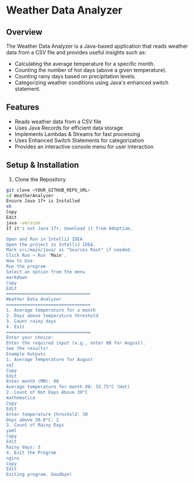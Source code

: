 # Weather Data Analyzer

## Overview
The Weather Data Analyzer is a Java-based application that reads weather data from a CSV file and provides useful insights such as:
- Calculating the average temperature for a specific month.
- Counting the number of hot days (above a given temperature).
- Counting rainy days based on precipitation levels.
- Categorizing weather conditions using Java's enhanced switch statement.

## Features
- Reads weather data from a CSV file
- Uses Java Records for efficient data storage
- Implements Lambdas & Streams for fast processing
- Uses Enhanced Switch Statements for categorization
- Provides an interactive console menu for user interaction

## Setup & Installation

1. Clone the Repository
```sh
git clone <YOUR_GITHUB_REPO_URL>
cd WeatherAnalyzer
Ensure Java 17+ is Installed
sh
Copy
Edit
java -version
If it's not Java 17+, download it from Adoptium.

Open and Run in IntelliJ IDEA
Open the project in IntelliJ IDEA.
Mark src/main/java/ as "Sources Root" if needed.
Click Run → Run 'Main'.
How to Use
Run the program
Select an option from the menu
markdown
Copy
Edit
================================
Weather Data Analyzer
================================
1. Average temperature for a month
2. Days above temperature threshold
3. Count rainy days
4. Exit
================================
Enter your choice: 
Enter the required input (e.g., enter 08 for August).
See the results!
Example Outputs
1. Average Temperature for August
sql
Copy
Edit
Enter month (MM): 08
Average temperature for month 08: 33.75°C (Hot)
2. Count of Hot Days Above 30°C
mathematica
Copy
Edit
Enter temperature threshold: 30
Days above 30.0°C: 2
3. Count of Rainy Days
yaml
Copy
Edit
Rainy days: 3
4. Exit the Program
nginx
Copy
Edit
Exiting program. Goodbye!